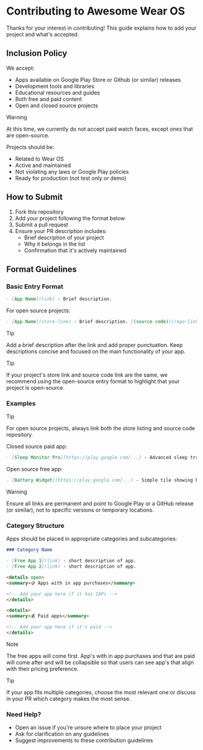 # Contributing to Awesome Wear OS

Thanks for your interest in contributing! This guide explains how to add your project and what's accepted.

## Inclusion Policy

We accept:

- Apps available on Google Play Store or Github (or similar) releases
- Development tools and libraries
- Educational resources and guides
- Both free and paid content
- Open and closed source projects

> [!WARNING]
> At this time, we currently do not accept paid watch faces, except ones that are open-source.

Projects should be:

- Related to Wear OS
- Active and maintained
- Not violating any laws or Google Play policies
- Ready for production (not test only or demo)

## How to Submit

1. Fork this repository
2. Add your project following the format below
3. Submit a pull request
4. Ensure your PR description includes:
   - Brief description of your project
   - Why it belongs in the list
   - Confirmation that it's actively maintained

## Format Guidelines

### Basic Entry Format

```markdown
- [App Name](link) - Brief description.
```

For open source projects:

```markdown
- [App Name](store-link) - Brief description. [(source code)](repo-link)
```

> [!TIP]
> Add a brief description after the link and add proper punctuation. Keep descriptions concise and focused on the main functionality of your app.

> [!TIP]
> If your project's store link and source code link are the same, we recommend using the open-source entry format to highlight that your project is open-source.

### Examples

> [!TIP]
> For open source projects, always link both the store listing and source code repository.

Closed source paid app:

```markdown
- [Sleep Monitor Pro](https://play.google.com/...) - Advanced sleep tracking with heart rate monitoring.
```

Open source free app:

```markdown
- [Battery Widget](https://play.google.com/...) - Simple tile showing battery levels of watch and phone. [(source code)](https://github.com/...)
```

> [!WARNING]
> Ensure all links are permanent and point to Google Play or a GitHub release (or similar), not to specific versions or temporary locations.

### Category Structure

Apps should be placed in appropriate categories and subcategories:

```markdown
### Category Name

- [Free App 1](link) - short description of app.
- [Free App 2](link) - short description of app.

<details open>
<summary>🪙 Apps with in app purchases</summary>

<!-- Add your app here if it has IAPs -->
</details>

<details>
<summary>💰 Paid apps</summary>

<!-- Add your app here if it's paid -->
</details>
```

> [!NOTE]
> The free apps will come first. App's with in app purchases and that are paid will come after and will be collapsible so that users can see app's that align with their pricing preference.

> [!TIP]
> If your app fits multiple categories, choose the most relevant one or discuss in your PR which category makes the most sense.

### Need Help?

- Open an issue if you're unsure where to place your project
- Ask for clarification on any guidelines
- Suggest improvements to these contribution guidelines
